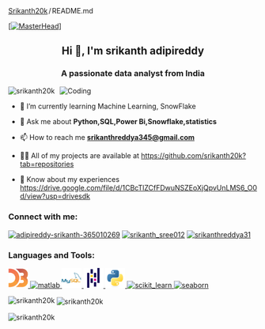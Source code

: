 <div class="Box-body p-4">
    <div class="d-flex flex-justify-between">
      <div class="text-mono text-small mb-3">
        <a href="/srikanth20k/srikanth20k" class="no-underline Link--primary">Srikanth20k</a><span class="color-fg-muted d-inline-block" style="padding:0px 2px;">/</span>README<span class="color-fg-muted">.md</span>
      </div>

  </div>
    <article class="markdown-body entry-content container-lg f5" itemprop="text"><p dir="auto">[<a target="_blank" rel="noopener noreferrer nofollow" href="https://camo.githubusercontent.com/5a51e293c9f568a66c3ccf3f4eb397c77706120b077be0cabca9f0bd271374dd/68747470733a2f2f6d656469612e6c6963646e2e636f6d2f646d732f696d6167652f4334443132415145536a37322d733567454b672f61727469636c652d636f7665725f696d6167652d736872696e6b5f3630305f323030302f302f313632363735333836373131303f653d3231343734383336343726763d6265746126743d4b6637594175775a74794347594c4e63682d4d676335654f432d376837754c5f646e424149677341465251"><img src="https://camo.githubusercontent.com/5a51e293c9f568a66c3ccf3f4eb397c77706120b077be0cabca9f0bd271374dd/68747470733a2f2f6d656469612e6c6963646e2e636f6d2f646d732f696d6167652f4334443132415145536a37322d733567454b672f61727469636c652d636f7665725f696d6167652d736872696e6b5f3630305f323030302f302f313632363735333836373131303f653d3231343734383336343726763d6265746126743d4b6637594175775a74794347594c4e63682d4d676335654f432d376837754c5f646e424149677341465251" alt="MasterHead" style="max-width: 100%;"></a>]</p>

<h1 align="center">Hi 👋, I'm srikanth adipireddy</h1>
<h3 align="center">A passionate data analyst from India</h3>
<img align="right" alt="Coding" width="400" src="https://proeffico.com/wp-content/uploads/2023/10/1616667695311-1.gif">


<p align="left"> <img src="https://komarev.com/ghpvc/?username=srikanth20k&label=Profile%20views&color=0e75b6&style=flat" alt="srikanth20k" /> </p>

- 🌱 I’m currently learning Machine Learning, SnowFlake

- 💬 Ask me about **Python,SQL,Power Bi,Snowflake,statistics**

- 📫 How to reach me **srikanthreddya345@gmail.com**

- <p dir="auto">👨‍💻 All of my projects are available at <a href="https://github.com/srikanth20k?tab=repositories">https://github.com/srikanth20k?tab=repositories</a></p>
- <p dir="auto">📄 Know about my experiences <a href="https://drive.google.com/file/d/1CBcTlZCfFDwuNSZEoXjQpvUnLMS6_O0d/view?usp=drivesdk" rel="nofollow">https://drive.google.com/file/d/1CBcTlZCfFDwuNSZEoXjQpvUnLMS6_O0d/view?usp=drivesdk</a></p>

<h3 align="left">Connect with me:</h3>
<p align="left">
<a href="https://linkedin.com/in/adipireddy-srikanth-365010269" target="blank"><img align="center" src="https://raw.githubusercontent.com/rahuldkjain/github-profile-readme-generator/master/src/images/icons/Social/linked-in-alt.svg" alt="adipireddy-srikanth-365010269" height="30" width="40" /></a>
<a href="https://instagram.com/srikanth_sree012" target="blank"><img align="center" src="https://raw.githubusercontent.com/rahuldkjain/github-profile-readme-generator/master/src/images/icons/Social/instagram.svg" alt="srikanth_sree012" height="30" width="40" /></a>
<a href="https://www.hackerrank.com/srikanthreddya31" target="blank"><img align="center" src="https://raw.githubusercontent.com/rahuldkjain/github-profile-readme-generator/master/src/images/icons/Social/hackerrank.svg" alt="srikanthreddya31" height="30" width="40" /></a>
</p>

<h3 align="left">Languages and Tools:</h3>
<p align="left"> <a href="https://d3js.org/" target="_blank" rel="noreferrer"> <img src="https://raw.githubusercontent.com/devicons/devicon/master/icons/d3js/d3js-original.svg" alt="d3js" width="40" height="40"/> </a> <a href="https://www.mathworks.com/" target="_blank" rel="noreferrer"> <img src="https://upload.wikimedia.org/wikipedia/commons/2/21/Matlab_Logo.png" alt="matlab" width="40" height="40"/> </a> <a href="https://www.mysql.com/" target="_blank" rel="noreferrer"> <img src="https://raw.githubusercontent.com/devicons/devicon/master/icons/mysql/mysql-original-wordmark.svg" alt="mysql" width="40" height="40"/> </a> <a href="https://pandas.pydata.org/" target="_blank" rel="noreferrer"> <img src="https://raw.githubusercontent.com/devicons/devicon/2ae2a900d2f041da66e950e4d48052658d850630/icons/pandas/pandas-original.svg" alt="pandas" width="40" height="40"/> </a> <a href="https://www.python.org" target="_blank" rel="noreferrer"> <img src="https://raw.githubusercontent.com/devicons/devicon/master/icons/python/python-original.svg" alt="python" width="40" height="40"/> </a> <a href="https://scikit-learn.org/" target="_blank" rel="noreferrer"> <img src="https://upload.wikimedia.org/wikipedia/commons/0/05/Scikit_learn_logo_small.svg" alt="scikit_learn" width="40" height="40"/> </a> <a href="https://seaborn.pydata.org/" target="_blank" rel="noreferrer"> <img src="https://seaborn.pydata.org/_images/logo-mark-lightbg.svg" alt="seaborn" width="40" height="40"/> </a> </p>

<p><img align="left" src="https://github-readme-stats.vercel.app/api/top-langs?username=srikanth20k&show_icons=true&locale=en&layout=compact" alt="srikanth20k" /></p>

<p>&nbsp;<img align="center" src="https://github-readme-stats.vercel.app/api?username=srikanth20k&show_icons=true&locale=en" alt="srikanth20k" /></p>

<p><img align="center" src="https://github-readme-streak-stats.herokuapp.com/?user=srikanth20k&" alt="srikanth20k" /></p>
